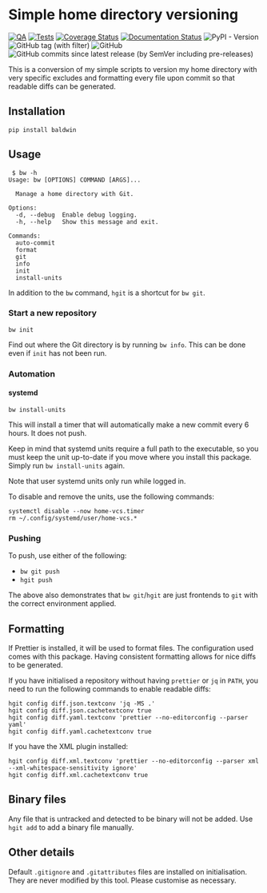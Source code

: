 # Simple home directory versioning

[![QA](https://github.com/Tatsh/baldwin/actions/workflows/qa.yml/badge.svg)](https://github.com/Tatsh/baldwin/actions/workflows/qa.yml)
[![Tests](https://github.com/Tatsh/baldwin/actions/workflows/tests.yml/badge.svg)](https://github.com/Tatsh/baldwin/actions/workflows/tests.yml)
[![Coverage Status](https://coveralls.io/repos/github/Tatsh/baldwin/badge.svg?branch=master)](https://coveralls.io/github/Tatsh/baldwin?branch=master)
[![Documentation Status](https://readthedocs.org/projects/baldwin/badge/?version=latest)](https://baldwin.readthedocs.io/en/latest/?badge=latest)
![PyPI - Version](https://img.shields.io/pypi/v/baldwin)
![GitHub tag (with filter)](https://img.shields.io/github/v/tag/Tatsh/baldwin)
![GitHub](https://img.shields.io/github/license/Tatsh/baldwin)
![GitHub commits since latest release (by SemVer including pre-releases)](https://img.shields.io/github/commits-since/Tatsh/baldwin/v0.0.4/master)

This is a conversion of my simple scripts to version my home directory with very specific excludes
and formatting every file upon commit so that readable diffs can be generated.

## Installation

```shell
pip install baldwin
```

## Usage

```plain
 $ bw -h
Usage: bw [OPTIONS] COMMAND [ARGS]...

  Manage a home directory with Git.

Options:
  -d, --debug  Enable debug logging.
  -h, --help   Show this message and exit.

Commands:
  auto-commit
  format
  git
  info
  init
  install-units
```

In addition to the `bw` command, `hgit` is a shortcut for `bw git`.

### Start a new repository

```shell
bw init
```

Find out where the Git directory is by running `bw info`. This can be done even if `init` has not
been run.

### Automation

#### systemd

```shell
bw install-units
```

This will install a timer that will automatically make a new commit every 6 hours. It does not push.

Keep in mind that systemd units require a full path to the executable, so you must keep the unit
up-to-date if you move where you install this package. Simply run `bw install-units` again.

Note that user systemd units only run while logged in.

To disable and remove the units, use the following commands:

```shell
systemctl disable --now home-vcs.timer
rm ~/.config/systemd/user/home-vcs.*
```

### Pushing

To push, use either of the following:

- `bw git push`
- `hgit push`

The above also demonstrates that `bw git`/`hgit` are just frontends to `git` with the correct
environment applied.

## Formatting

If Prettier is installed, it will be used to format files. The configuration used comes with this
package. Having consistent formatting allows for nice diffs to be generated.

If you have initialised a repository without having `prettier` or `jq` in `PATH`, you need to run the
following commands to enable readable diffs:

```shell
hgit config diff.json.textconv 'jq -MS .'
hgit config diff.json.cachetextconv true
hgit config diff.yaml.textconv 'prettier --no-editorconfig --parser yaml'
hgit config diff.yaml.cachetextconv true
```

If you have the XML plugin installed:

```shell
hgit config diff.xml.textconv 'prettier --no-editorconfig --parser xml --xml-whitespace-sensitivity ignore'
hgit config diff.xml.cachetextconv true
```

## Binary files

Any file that is untracked and detected to be binary will not be added. Use `hgit add` to add a
binary file manually.

## Other details

Default `.gitignore` and `.gitattributes` files are installed on initialisation. They are never
modified by this tool. Please customise as necessary.
